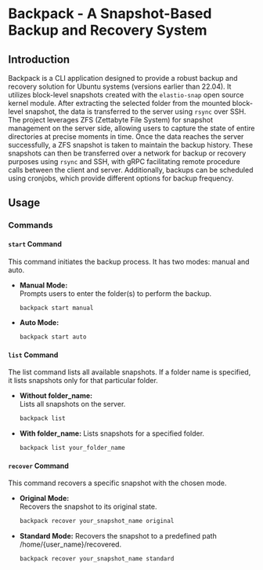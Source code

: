 # Backpack - A Snapshot-Based Backup and Recovery System

## Introduction

Backpack is a CLI application designed to provide a robust backup and recovery solution for Ubuntu systems (versions earlier than 22.04). It utilizes block-level snapshots created with the `elastio-snap` open source kernel module. After extracting the selected folder from the mounted block-level snapshot, the data is transferred to the server using `rsync` over SSH. The project leverages ZFS (Zettabyte File System) for snapshot management on the server side, allowing users to capture the state of entire directories at precise moments in time. Once the data reaches the server successfully, a ZFS snapshot is taken to maintain the backup history. These snapshots can then be transferred over a network for backup or recovery purposes using `rsync` and SSH, with gRPC facilitating remote procedure calls between the client and server. Additionally, backups can be scheduled using cronjobs, which provide different options for backup frequency.

## Usage

### Commands

#### `start` Command

This command initiates the backup process. It has two modes: manual and auto.

- **Manual Mode:**  
  Prompts users to enter the folder(s) to perform the backup.

  ```sh
  backpack start manual
- **Auto Mode:**

  ```sh
  backpack start auto

#### `list` Command

The list command lists all available snapshots. If a folder name is specified, it lists snapshots only for that particular folder.
- **Without folder_name:**  
  Lists all snapshots on the server.

  ```sh
  backpack list
- **With folder_name:**
  Lists snapshots for a specified folder.
  ```sh
  backpack list your_folder_name

#### `recover` Command

This command recovers a specific snapshot with the chosen mode.
- **Original Mode:**  
  Recovers the snapshot to its original state.

  ```sh
  backpack recover your_snapshot_name original
- **Standard Mode:**
  Recovers the snapshot to a predefined path /home/{user_name}/recovered.
  ```sh
  backpack recover your_snapshot_name standard

